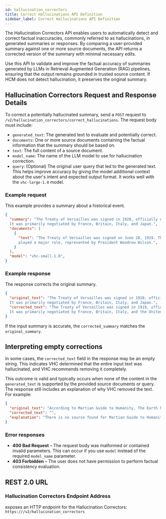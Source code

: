 ```yaml
---
id: hallucination_correctors
title: Correct Hallucinations API Definition
sidebar_label: Correct Hallucinations API Definition
---
```


The Hallucination Correctors API enables users to automatically 
detect and correct factual inaccuracies, commonly referred to as 
hallucinations, in generated summaries or responses. By comparing a 
user-provided summary against one or more source documents, the API returns a 
corrected version of the summary with minimal necessary edits.

Use this API to validate and improve the factual accuracy of summaries 
generated by LLMs in Retrieval Augmented Generation (RAG) pipelines, ensuring 
that the output remains grounded in trusted source content. If HCM does not 
detect hallucination, it preserves the original summary.

## Hallucination Correctors Request and Response Details

To correct a potentially hallucinated summary, send a `POST` request to 
`/v2/hallucination_correctors/correct_hallucinations`. The request body must include:
* `generated_text`: The generated text to evaluate and potentially correct.
* `documents`: One or more source documents containing the factual information that 
  the summary should be based on.
* `text`: The full content of a source document.
* `model_name`: The name of the LLM model to use for hallucination correction.
* `query`: (Optional) The original user query that led to the generated text. 
  This helps improve accuracy by giving the model additional 
  context about the user's intent and expected output format. It works well 
  with the `vhc-large-1.0` model.


### Example request

This example provides a summary about a historical event.

```json
{
  "summary": "The Treaty of Versailles was signed in 1920, officially ending World War I. 
  It was primarily negotiated by France, Britain, Italy, and Japan.",
  "documents": [
    {
      "text": "The Treaty of Versailles was signed on June 28, 1919. The United States 
      played a major role, represented by President Woodrow Wilson.",
    }
  ],
  "model": "vhc-small-1.0",
}
```

### Example response

The response corrects the original summary.

```json
{
  "original_text": "The Treaty of Versailles was signed in 1920, officially ending World War I. 
  It was primarily negotiated by France, Britain, Italy, and Japan.",
  "corrected_text": "The Treaty of Versailles was signed in 1919, officially ending World War I. 
  It was primarily negotiated by France, Britain, Italy, and the United States."
}
```

If the input summary is accurate, the `corrected_summary` matches the `original_summary`.

## Interpreting empty corrections

In some cases, the `corrected_text` field in the response may be an empty 
string. This indicates VHC determined that the entire input text was 
hallucinated, and VHC recommends removing it completely.

This outcome is valid and typically occurs when none of the content in the 
`generated_text` is supported by the provided source documents or query. The 
response still includes an explanation of why VHC removed the text. For 
example:

```json
{
  "original_text": "According to Martian Guide to Humanity, The Earth has three moons..",
  "corrected_text": "",
  "explanation": "There is no source found for Martian Guide to Humanity (hallucinated source), and there is no source for the earth having three moons. The entire statement is factually incorrect"
}
```

### Error responses

* **400 Bad Request** – The request body was malformed or contained invalid 
  parameters. This can occur if you use `model` instead of the required `model_name` 
  parameter.
* **403 Forbidden** – The user does not have permission to perform factual 
  consistency evaluation.

## REST 2.0 URL

### Hallucination Correctors Endpoint Address

<Config v="names.product"/> exposes an HTTP endpoint for the Hallucination Correctors:
<code>https://<Config v="domains.rest.indexing"/>/v2/hallucination_correctors</code>

